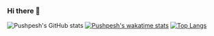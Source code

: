 ### Hi there 👋

![Pushpesh's GitHub stats](https://github-readme-stats.vercel.app/api?username=xPushpeshx&show_icons=true&theme=flag-india)
[![Pushpesh's wakatime stats](https://github-readme-stats.vercel.app/api/wakatime?username=xPushpeshx)](https://github.com/xPushpeshx/github-readme-stats)
[![Top Langs](https://github-readme-stats.vercel.app/api/top-langs/?username=xPushpeshx&layout=compact)](https://github.com/xPushpeshx/github-readme-stats)
